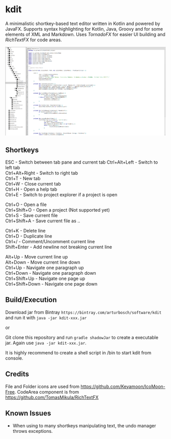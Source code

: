 # kdit

A minimalistic shortkey-based text editor written in Kotlin and
powered by JavaFX. Supports syntax highlighting for Kotlin, Java, Groovy 
and for some elements of XML and Markdown. Uses _TornadoFX_ for easier
UI building and _RichTextFX_ for code areas.

![kdit](img/kdit.png "Kdit - Editor")

## Shortkeys

ESC - Switch between tab pane and current tab
Ctrl+Alt+Left - Switch to left tab  
Ctrl+Alt+Right - Switch to right tab  
Ctrl+T - New tab  
Ctrl+W - Close current tab  
Ctrl+H - Open a help tab  
Ctrl+E - Switch to project explorer if a project is open  

Ctrl+O - Open a file  
Ctrl+Shift+O - Open a project (Not supported yet)  
Ctrl+S - Save current file  
Ctrl+Shift+A - Save current file as ..  

Ctrl+K - Delete line  
Ctrl+D - Duplicate line  
Ctrl+/ - Comment/Uncomment current line  
Shift+Enter - Add newline not breaking current line  

Alt+Up - Move current line up  
Alt+Down - Move current line down  
Ctrl+Up - Navigate one paragraph up  
Ctrl+Down - Navigate one paragraph down  
Ctrl+Shift+Up - Navigate one page up  
Ctrl+Shift+Down - Navigate one page down  

## Build/Execution

Download jar from Bintray `https://bintray.com/arturbosch/software/kdit`
and run it with `java -jar kdit-xxx.jar`

or

Git clone this repository and run `gradle shadowJar` to create a 
executable jar. Again use `java -jar kdit-xxx.jar`.

It is highly recommend to create a shell script in /bin to start kdit from console.

## Credits

File and Folder icons are used from https://github.com/Keyamoon/IcoMoon-Free.
CodeArea component is from https://github.com/TomasMikula/RichTextFX

## Known Issues

- When using to many shortkeys manipulating text, the undo manager throws exceptions.